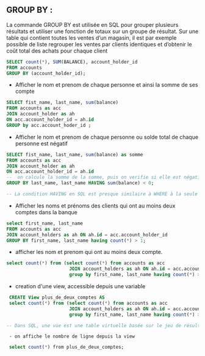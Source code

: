 
 ## GROUP BY :

 La commande GROUP BY est utilisée en SQL pour grouper plusieurs résultats et utiliser une fonction de totaux sur un groupe de résultat. Sur une table qui contient toutes les ventes d’un magasin, il est par exemple possible de liste regrouper les ventes par clients identiques et d’obtenir le coût total des achats pour chaque client


 ``` SQL
 SELECT count(*), SUM(BALANCE), account_holder_id 
 FROM accounts 
 GROUP BY (account_holder_id);
  ```

  - Afficher le nom et prenom de chaque personne et ainsi la somme de ses compte

 ``` SQL
 SELECT fist_name, last_name, sum(balance) 
 FROM accounts as acc 
 JOIN account_holder as ah
 ON acc.account_holder_id = ah.id
 GROUP by acc.account_hoder_id ;
```
 
  - Afficher le nom et prenom de chaque personne ou solde total de chaque personne est négatif

 ```SQL
SELECT fist_name, last_name, sum(balance) as somme
FROM accounts as acc 
JOIN account_holder as ah
ON acc.account_holder_id = ah.id
--  on calcule la somme de la somme, puis on verifie si elle est négative
GROUP BY last_name, last_name HAVING sum(balance) < 0;

-- La condition HAVING en SQL est presque similaire à WHERE à la seule différence que HAVING permet de filtrer en utilisant des fonctions telles que SUM(), COUNT(), AVG(), MIN() ou MAX().

  ```
- Afficher les noms et prénoms des clients qui ont au moins deux comptes dans la banque

 ```SQL
select first_name, last_name 
FROM accounts as acc
JOIN account_holders as ah ON ah.id = acc.account_holder_id
GROUP BY first_name, last_name having count(*) > 1;

  ```

  - afficher les nom et prenom qui ont au moins deux compte.
  
 ```SQL
select count(*) from (select count(*) from accounts as acc
                        JOIN account_holders as ah ON ah.id = acc.account_holder_id
                        group by first_name, last_name having count(*) > 1) as cpt;2;

  ```

  - creation d'une view, accessible depuis une variable
 ```SQL
  CREATE View plus_de_deux_comptes AS
  select count(*) from (select count(*) from accounts as acc
                        JOIN account_holders as ah ON ah.id = acc.account_holder_id
                        group by first_name, last_name having count(*) > 1) as cpt;2;

-- Dans SQL, une vue est une table virtuelle basée sur le jeu de résultats d'une instruction SQL.Une vue contient des lignes et des colonnes, comme un tableau réel. Les zones d'une vue sont des zones d'une ou plusieurs tables réelles de la base de données.Vous pouvez ajouter des fonctions SQL, WHERE et JOIN à une vue et présenter les données comme si elles provenaient d'une seule table.
 ```

     - on affiche le nombre de ligne depuis la view
 ```SQL
  select count(*) from plus_de_deux_comptes;   
   ```

